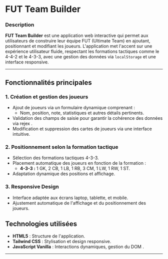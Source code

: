 # **FUT Team Builder**

### **Description**  
**FUT Team Builder** est une application web interactive qui permet aux utilisateurs de construire leur équipe FUT (Ultimate Team) en ajoutant, positionnant et modifiant les joueurs. L'application met l'accent sur une expérience utilisateur fluide, respectant les formations tactiques comme le 4-4-2 et le 4-3-3, avec une gestion des données via `localStorage` et une interface responsive.

---

## **Fonctionnalités principales**

### **1. Création et gestion des joueurs**
- Ajout de joueurs via un formulaire dynamique comprenant :
  - Nom, position, note, statistiques et autres détails pertinents.
- Validation des champs de saisie pour garantir la cohérence des données via rejex .
- Modification et suppression des cartes de joueurs via une interface intuitive.

### **2. Positionnement selon la formation tactique**
- Sélection des formations tactiques 4-3-3.
- Placement automatique des joueurs en fonction de la formation :
  - **4-3-3 :** 1 GK, 2 CB, 1 LB, 1 RB, 3 CM, 1 LW, 1 RW, 1 ST.
- Adaptation dynamique des positions et affichage.

### **3. Responsive Design**
- Interface adaptée aux écrans laptop, tablette, et mobile.
- Ajustement automatique de l'affichage et du positionnement des joueurs.
## **Technologies utilisées**

- **HTML5** : Structure de l'application.
-  **Tailwind CSS** : Stylisation et design responsive.
- **JavaScript Vanilla** : Interactions dynamiques, gestion du DOM .

---